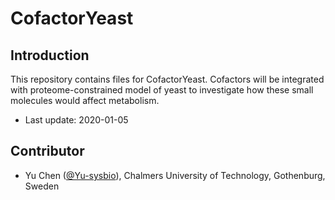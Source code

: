 CofactorYeast
===============

Introduction
------------

This repository contains files for CofactorYeast. Cofactors will be integrated with proteome-constrained model of yeast to investigate how these small molecules would affect metabolism.

* Last update: 2020-01-05


Contributor
-------------------------------

* Yu Chen ([@Yu-sysbio](https://github.com/Yu-sysbio)), Chalmers University of Technology, Gothenburg, Sweden

